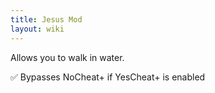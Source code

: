 ```yaml
---
title: Jesus Mod
layout: wiki
---
```

Allows you to walk in water.

:white_check_mark: Bypasses NoCheat+ if YesCheat+ is enabled
